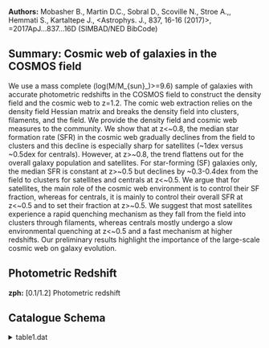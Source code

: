 **Authors:** Mobasher B., Martin D.C., Sobral D., Scoville N., Stroe A.,, Hemmati S., Kartaltepe J., <Astrophys. J., 837, 16-16 (2017)>, =2017ApJ...837...16D (SIMBAD/NED BibCode)

## Summary: Cosmic web of galaxies in the COSMOS field 

We use a mass complete (log(M/M_{sun}_)>=9.6) sample of galaxies with accurate photometric redshifts in the COSMOS field to construct the density field and the cosmic web to z=1.2. The comic web extraction relies on the density field Hessian matrix and breaks the density field into clusters, filaments, and the field. We provide the density field and cosmic web measures to the community. We show that at z<~0.8, the median star formation rate (SFR) in the cosmic web gradually declines from the field to clusters and this decline is especially sharp for satellites (~1dex versus ~0.5dex for centrals). However, at z>~0.8, the trend flattens out for the overall galaxy population and satellites. For star-forming (SF) galaxies only, the median SFR is constant at z>~0.5 but declines by ~0.3-0.4dex from the field to clusters for satellites and centrals at z<~0.5. We argue that for satellites, the main role of the cosmic web environment is to control their SF fraction, whereas for centrals, it is mainly to control their overall SFR at z<~0.5 and to set their fraction at z>~0.5. We suggest that most satellites experience a rapid quenching mechanism as they fall from the field into clusters through filaments, whereas centrals mostly undergo a slow environmental quenching at z<~0.5 and a fast mechanism at higher redshifts. Our preliminary results highlight the importance of the large-scale cosmic web on galaxy evolution.

## Photometric Redshift 
 
**zph:** [0.1/1.2] Photometric redshift 
 

## Catalogue Schema

<details>
<summary>table1.dat</summary>

| Bytes   | Format         | Units      | Label      | Explanations                                                              |
|:--------|:---------------|:-----------|:-----------|:--------------------------------------------------------------------------|
| 1- 6    | I6             | ---        | COSMOS2015 | Original sequence number in Laigle+ 2016,                                 |
| 24      | 8-             | 17         | F10.6      | deg   RAdeg      Right Ascension in decimal degrees (J2000)               |
| 19- 26  | F8.6           | deg        | DEdeg      | Declination in decimal degrees (J2000)                                    |
| 28- 33  | F6.4           | ---        | zph        | [0.1/1.2] Photometric redshift                                            |
| 35- 39  | F5.2           | Mpc-2      | Den        | [0.01/93] Density                                                         |
| 41- 45  | F5.2           | ---        | Oden       | [0/37.3] Density divided by the median density                            |
| 47- 54  | F8.6           | ---        | SCl        | [0/0.9] Cluster signal, resemblance of the                                |
| 56- 63  | F8.6           | ---        | SFil       | [0/0.9] Filament signal, resemblance of the                               |
| 65- 72  | A8             | ---        | CWE        | Cosmic Web Environment (1)                                                |
| 74- 77  | I4             | ---        | Group      | [1/7231]?=-99 Group ID (2)                                                |
| 79- 81  | I3             | ---        | Ngroup     | [2/377]?=-99 Number of members in Group                                   |
| 83- 91  | A9             | ---        | Type       | Galaxy type ("satellite" (21316 occurrences),                             |
| 16874   | occurrences)   | or         | "central") | 93- 93 I1     ---   Flag       Flag (1=Objects that are close to the edge |
| 4926    | occurrences),  | "filament" | (17902     | occurrences) or                                                           |
| 22593   | occurrences)); | see        | Section    | 3.4.                                                                      |

**Note**: "cluster" (4926 occurrences), "filament" (17902 occurrences) or
          "field" (22593 occurrences)); see Section 3.4.
          The median density of our sample galaxies in clusters, filaments, and
          the field is 8.61, 3.09, and 1.53Mpc^-2^, respectively.
Note (2): We select the most massive galaxy in each group as a central and the
          rest as satellites. Galaxies that are not associated with any galaxy
          group (isolated) are either centrals whose satellites, in principle,
          are too faint to be detected in our volume-limited sample or they are
          ejected satellites orbiting beyond their halo's virial radius. We rely
          on our sample galaxies (our volume-limited-like sample) to identify
          groups. See section 3.5.

</details>
